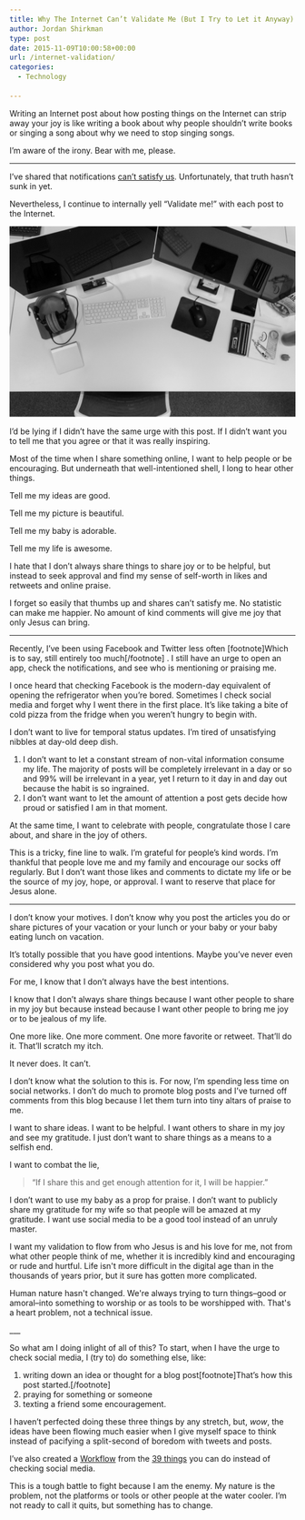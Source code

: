 ```yaml
---
title: Why The Internet Can’t Validate Me (But I Try to Let it Anyway)
author: Jordan Shirkman
type: post
date: 2015-11-09T10:00:58+00:00
url: /internet-validation/
categories:
  - Technology

---
```

Writing an Internet post about how posting things on the Internet can strip away your joy is like writing a book about why people shouldn’t write books or singing a song about why we need to stop singing songs.

I’m aware of the irony. Bear with me, please.

* * *

I’ve shared that notifications [can’t satisfy us](https://jshirk.com/blog/living-for-notifications/). Unfortunately, that truth hasn’t sunk in yet.

Nevertheless, I continue to internally yell “Validate me!” with each post to the Internet.

![Image](/static/images/computers.jpeg) 

I’d be lying if I didn’t have the same urge with this post. If I didn’t want you to tell me that you agree or that it was really inspiring.

Most of the time when I share something online, I want to help people or be encouraging. But underneath that well-intentioned shell, I long to hear other things.

Tell me my ideas are good.

Tell me my picture is beautiful.

Tell me my baby is adorable.

Tell me my life is awesome.

I hate that I don’t always share things to share joy or to be helpful, but instead to seek approval and find my sense of self-worth in likes and retweets and online praise.

I forget so easily that thumbs up and shares can’t satisfy me. No statistic can make me happier. No amount of kind comments will give me joy that only Jesus can bring.

* * *

Recently, I’ve been using Facebook and Twitter less often [footnote]Which is to say, still entirely too much[/footnote] . I still have an urge to open an app, check the notifications, and see who is mentioning or praising me.

I once heard that checking Facebook is the modern-day equivalent of opening the refrigerator when you’re bored. Sometimes I check social media and forget why I went there in the first place. It’s like taking a bite of cold pizza from the fridge when you weren’t hungry to begin with.

I don’t want to live for temporal status updates. I’m tired of unsatisfying nibbles at day-old deep dish.

  1. I don’t want to let a constant stream of non-vital information consume my life. The majority of posts will be completely irrelevant in a day or so and 99% will be irrelevant in a year, yet I return to it day in and day out because the habit is so ingrained.
  2. I don’t want want to let the amount of attention a post gets decide how proud or satisfied I am in that moment.

At the same time, I want to celebrate with people, congratulate those I care about, and share in the joy of others.

This is a tricky, fine line to walk. I’m grateful for people’s kind words. I’m thankful that people love me and my family and encourage our socks off regularly. But I don’t want those likes and comments to dictate my life or be the source of my joy, hope, or approval. I want to reserve that place for Jesus alone.

* * *

I don’t know your motives. I don’t know why you post the articles you do or share pictures of your vacation or your lunch or your baby or your baby eating lunch on vacation.

It’s totally possible that you have good intentions. Maybe you’ve never even considered why you post what you do.

For me, I know that I don’t always have the best intentions.

I know that I don’t always share things because I want other people to share in my joy but because instead because I want other people to bring me joy or to be jealous of my life.

One more like. One more comment. One more favorite or retweet. That’ll do it. That’ll scratch my itch.

It never does. It can’t.

I don’t know what the solution to this is. For now, I’m spending less time on social networks. I don’t do much to promote blog posts and I’ve turned off comments from this blog because I let them turn into tiny altars of praise to me.

I want to share ideas. I want to be helpful. I want others to share in my joy and see my gratitude. I just don’t want to share things as a means to a selfish end.

I want to combat the lie,

> “If I share this and get enough attention for it, I will be happier.”

I don’t want to use my baby as a prop for praise. I don’t want to publicly share my gratitude for my wife so that people will be amazed at my gratitude. I want use social media to be a good tool instead of an unruly master.

I want my validation to flow from who Jesus is and his love for me, not from what other people think of me, whether it is incredibly kind and encouraging or rude and hurtful. Life isn't more difficult in the digital age than in the thousands of years prior, but it sure has gotten more complicated.

Human nature hasn't changed. We're always trying to turn things–good or amoral–into something to worship or as tools to be worshipped with. That's a heart problem, not a technical issue.

\___

So what am I doing inlight of all of this? To start, when I have the urge to check social media, I (try to) do something else, like:

  1. writing down an idea or thought for a blog post[footnote]That’s how this post started.[/footnote]
  2. praying for something or someone
  3. texting a friend some encouragement.

I haven’t perfected doing these three things by any stretch, but, _wow_, the ideas have been flowing much easier when I give myself space to think instead of pacifying a split-second of boredom with tweets and posts.

I’ve also created a [Workflow](https://workflow.is/workflows/0e28e38ef6934fa086245b4408a0831f) from the [39 things](https://jshirk.com/blog/not-social-media/) you can do instead of checking social media.

This is a tough battle to fight because I am the enemy. My nature is the problem, not the platforms or tools or other people at the water cooler. I’m not ready to call it quits, but something has to change.
